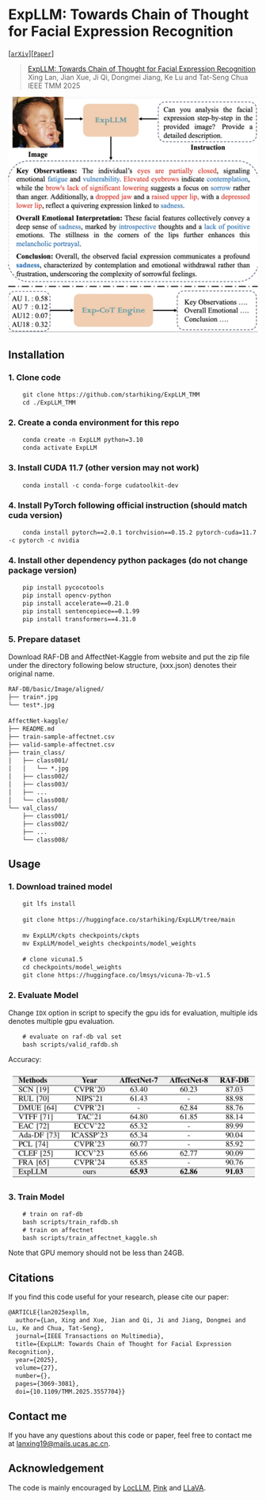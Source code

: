 # ExpLLM: Towards Chain of Thought for Facial Expression Recognition

[[`arXiv`](https://arxiv.org/abs/2409.02828)][[`Paper`](https://ieeexplore.ieee.org/document/10948346)]

> [ExpLLM: Towards Chain of Thought for Facial Expression Recognition](https://starhiking.github.io/ExpLLM_Page/)  
> Xing Lan, Jian Xue, Ji Qi, Dongmei Jiang, Ke Lu and Tat-Seng Chua
> IEEE TMM 2025

![overview](./img/pipeline.jpg)

## Installation

### 1. Clone code
```shell
    git clone https://github.com/starhiking/ExpLLM_TMM
    cd ./ExpLLM_TMM
```
### 2. Create a conda environment for this repo
```shell
    conda create -n ExpLLM python=3.10
    conda activate ExpLLM
```
### 3. Install CUDA 11.7 (other version may not work)
```shell
    conda install -c conda-forge cudatoolkit-dev
```
### 4. Install PyTorch following official instruction (should match cuda version)
```shell
    conda install pytorch==2.0.1 torchvision==0.15.2 pytorch-cuda=11.7 -c pytorch -c nvidia
```
### 4. Install other dependency python packages (do not change package version)
```shell
    pip install pycocotools
    pip install opencv-python
    pip install accelerate==0.21.0
    pip install sentencepiece==0.1.99
    pip install transformers==4.31.0
```
### 5. Prepare dataset
Download RAF-DB and AffectNet-Kaggle from website and put the zip file under the directory following below structure, (xxx.json) denotes their original name.

```
RAF-DB/basic/Image/aligned/
├── train*.jpg
└── test*.jpg

AffectNet-kaggle/
├── README.md
├── train-sample-affectnet.csv
├── valid-sample-affectnet.csv
├── train_class/
│   ├── class001/
│   │   └── *.jpg
│   ├── class002/
│   ├── class003/
│   ├── ...
│   └── class008/
└── val_class/
    ├── class001/
    ├── class002/
    ├── ...
    └── class008/
```
## Usage

### 1. Download trained model

```shell
    git lfs install

    git clone https://huggingface.co/starhiking/ExpLLM/tree/main

    mv ExpLLM/ckpts checkpoints/ckpts
    mv ExpLLM/model_weights checkpoints/model_weights

    # clone vicuna1.5
    cd checkpoints/model_weights
    git clone https://huggingface.co/lmsys/vicuna-7b-v1.5
```

### 2. Evaluate Model
Change `IDX` option in script to specify the gpu ids for evaluation, multiple ids denotes multiple gpu evaluation.

```shell
    # evaluate on raf-db val set
    bash scripts/valid_rafdb.sh
```

Accuracy:

![Accuracy result](./img/result.jpg)





### 3. Train Model

```shell
    # train on raf-db
    bash scripts/train_rafdb.sh
    # train on affectnet
    bash scripts/train_affectnet_kaggle.sh
```

Note that GPU memory should not be less than 24GB.


## Citations
If you find this code useful for your research, please cite our paper:

```
@ARTICLE{lan2025expllm,
  author={Lan, Xing and Xue, Jian and Qi, Ji and Jiang, Dongmei and Lu, Ke and Chua, Tat-Seng},
  journal={IEEE Transactions on Multimedia}, 
  title={ExpLLM: Towards Chain of Thought for Facial Expression Recognition}, 
  year={2025},
  volume={27},
  number={},
  pages={3069-3081},
  doi={10.1109/TMM.2025.3557704}}
```

## Contact me
If you have any questions about this code or paper, feel free to contact me at lanxing19@mails.ucas.ac.cn.

## Acknowledgement
The code is mainly encouraged by [LocLLM](https://github.com/kennethwdk/LocLLM), [Pink](https://github.com/SY-Xuan/Pink) and [LLaVA](https://github.com/haotian-liu/LLaVA). 